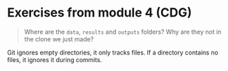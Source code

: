 # Exercises from module 4 (CDG)

> Where are the `data`, `results` and `outputs` folders? Why are they not in the clone we just made?

Git ignores empty directories, it only tracks files. If a directory contains no files, it ignores it during commits.
